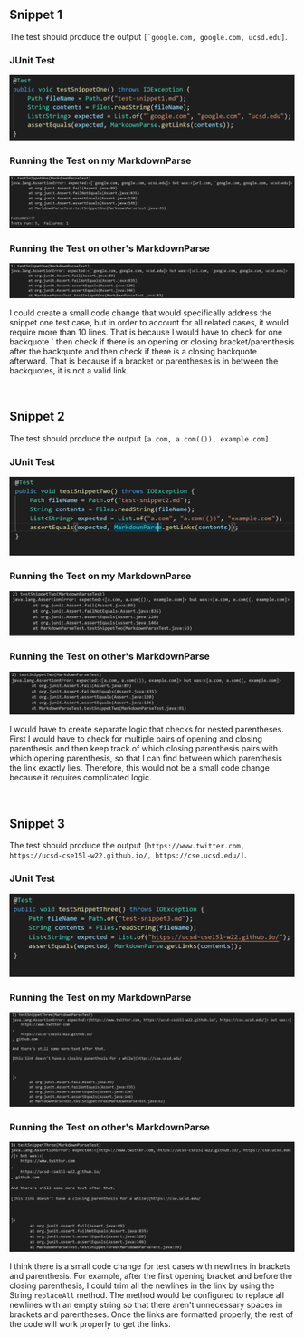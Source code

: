 ## Snippet 1

The test should produce the output ``[`google.com, google.com, ucsd.edu]``.
### JUnit Test
![Image](report_4_files/testOne.PNG)

### Running the Test on my MarkdownParse
![Image](report_4_files/myoutput.PNG)

### Running the Test on other's MarkdownParse
![Image](report_4_files/otherTest1Output.PNG)

I could create a small code change that would specifically address the snippet one test case, but in order to account for all related cases, it would require more than 10 lines. That is because I would have to check for one backquote ` then check if there is an opening or closing bracket/parenthesis after the backquote and then check if there is a closing backquote afterward. That is because if a bracket or parentheses is in between the backquotes, it is not a valid link. 

&nbsp;

## Snippet 2
The test should produce the output `[a.com, a.com(()), example.com]`.
### JUnit Test
![Image](report_4_files/testTwo.PNG)

### Running the Test on my MarkdownParse
![Image](report_4_files/myTest2Output.PNG)

### Running the Test on other's MarkdownParse
![Image](report_4_files/otherTest2Output.PNG)

I would have to create separate logic that checks for nested parentheses. First I would have to check for multiple pairs of opening and closing parenthesis and then keep track of which closing parenthesis pairs with which opening parenthesis, so that I can find between which parenthesis the link exactly lies. Therefore, this would not be a small code change because it requires complicated logic. 

&nbsp;

## Snippet 3
The test should produce the output `[https://www.twitter.com, https://ucsd-cse15l-w22.github.io/, https://cse.ucsd.edu/]`.

### JUnit Test
![Image](report_4_files/testThree.PNG)

### Running the Test on my MarkdownParse
![Image](report_4_files/myTest3Output.PNG)

### Running the Test on other's MarkdownParse
![Image](report_4_files/otherTest3Output.PNG)

I think there is a small code change for test cases with newlines in brackets and parenthesis. For example, after the first opening bracket and before the closing parenthesis, I could trim all the newlines in the link by using the String `replaceAll` method. The method would be configured to replace all newlines with an empty string so that there aren't unnecessary spaces in brackets and parentheses. Once the links are formatted properly, the rest of the code will work properly to get the links.

